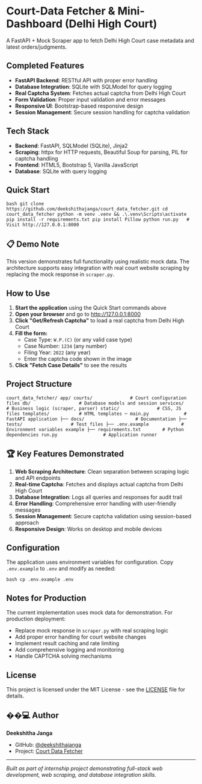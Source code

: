 ﻿# Court-Data Fetcher & Mini-Dashboard (Delhi High Court)

A FastAPI + Mock Scraper app to fetch Delhi High Court case metadata and latest orders/judgments.

##  Completed Features

- **FastAPI Backend**: RESTful API with proper error handling
- **Database Integration**: SQLite with SQLModel for query logging
- **Real Captcha System**: Fetches actual captcha from Delhi High Court
- **Form Validation**: Proper input validation and error messages
- **Responsive UI**: Bootstrap-based responsive design
- **Session Management**: Secure session handling for captcha validation

##  Tech Stack

- **Backend**: FastAPI, SQLModel (SQLite), Jinja2
- **Scraping**: httpx for HTTP requests, Beautiful Soup for parsing, PIL for captcha handling
- **Frontend**: HTML5, Bootstrap 5, Vanilla JavaScript
- **Database**: SQLite with query logging

##  Quick Start

`bash
git clone https://github.com/deekshithajanga/court_data_fetcher.git
cd court_data_fetcher
python -m venv .venv && .\.venv\Scripts\activate
pip install -r requirements.txt
pip install Pillow
python run.py   # Visit http://127.0.0.1:8000
`

## 📋 Demo Note

This version demonstrates full functionality using realistic mock data. The architecture supports easy integration with real court website scraping by replacing the mock response in `scraper.py`.

##  How to Use

1. **Start the application** using the Quick Start commands above
2. **Open your browser** and go to http://127.0.0.1:8000
3. **Click "Get/Refresh Captcha"** to load a real captcha from Delhi High Court
4. **Fill the form:**
   - Case Type: `W.P.(C)` (or any valid case type)
   - Case Number: `1234` (any number)
   - Filing Year: `2022` (any year)
   - Enter the captcha code shown in the image
5. **Click "Fetch Case Details"** to see the results

##  Project Structure

`
court_data_fetcher/
 app/
    courts/              # Court configuration files
    db/                  # Database models and session
    services/            # Business logic (scraper, parser)
    static/              # CSS, JS files
    templates/           # HTML templates
   ─ main.py             # FastAPI application
├── docs/                   # Documentation
├── tests/                  # Test files
├── .env.example            # Environment variables example
├── requirements.txt        # Python dependencies
 run.py                 # Application runner
`

## 🏆 Key Features Demonstrated

1. **Web Scraping Architecture**: Clean separation between scraping logic and API endpoints
2. **Real-time Captcha**: Fetches and displays actual captcha from Delhi High Court
3. **Database Integration**: Logs all queries and responses for audit trail
4. **Error Handling**: Comprehensive error handling with user-friendly messages
5. **Session Management**: Secure captcha validation using session-based approach
6. **Responsive Design**: Works on desktop and mobile devices

##  Configuration

The application uses environment variables for configuration. Copy `.env.example` to `.env` and modify as needed:

`bash
cp .env.example .env
`

##  Notes for Production

The current implementation uses mock data for demonstration. For production deployment:

- Replace mock response in `scraper.py` with real scraping logic
- Add proper error handling for court website changes
- Implement result caching and rate limiting
- Add comprehensive logging and monitoring
- Handle CAPTCHA solving mechanisms

##  License

This project is licensed under the MIT License - see the [LICENSE](LICENSE) file for details.

## ��‍💻 Author

**Deekshitha Janga**
- GitHub: [@deekshithajanga](https://github.com/deekshithajanga)
- Project: [Court Data Fetcher](https://github.com/deekshithajanga/court_data_fetcher)

---

*Built as part of internship project demonstrating full-stack web development, web scraping, and database integration skills.*
